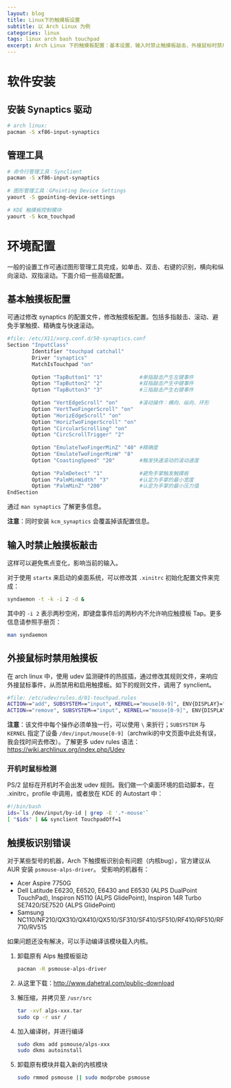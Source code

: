 ```yaml
---
layout: blog
title: Linux下的触摸板设置 
subtitle: 以 Arch Linux 为例
categories: linux
tags: linux arch bash touchpad
excerpt: Arch Linux 下的触摸板配置：基本设置、输入时禁止触摸板敲击、外接鼠标时禁用触摸板。
---
```



# 软件安装

## 安装 Synaptics 驱动
```bash
# arch linux:
pacman -S xf86-input-synaptics
```

## 管理工具

```bash
# 命令行管理工具：Synclient 
pacman -S xf86-input-synaptics    
    
# 图形管理工具：GPointing Device Settings
yaourt -S gpointing-device-settings
    
# KDE 触摸板控制模块
yaourt -S kcm_touchpad
```

<!--more-->

# 环境配置

一般的设置工作可通过图形管理工具完成，如单击、双击、右键的识别，横向和纵向滚动、双指滚动。下面介绍一些高级配置。


## 基本触摸板配置

可通过修改 synaptics 的配置文件，修改触摸板配置。包括多指敲击、滚动、避免手掌触摸、精确度与快速滚动。

```bash
#file: /etc/X11/xorg.conf.d/50-synaptics.conf
Section "InputClass"
        Identifier "touchpad catchall"
        Driver "synaptics"
        MatchIsTouchpad "on"
        
        Option "TapButton1" "1"            #单指敲击产生左键事件
        Option "TapButton2" "2"            #双指敲击产生中键事件
        Option "TapButton3" "3"            #三指敲击产生右键事件
        
        Option "VertEdgeScroll" "on"       #滚动操作：横向、纵向、环形
        Option "VertTwoFingerScroll" "on"
        Option "HorizEdgeScroll" "on"
        Option "HorizTwoFingerScroll" "on"
        Option "CircularScrolling" "on"  
        Option "CircScrollTrigger" "2"
        
        Option "EmulateTwoFingerMinZ" "40" #精确度
        Option "EmulateTwoFingerMinW" "8"
        Option "CoastingSpeed" "20"        #触发快速滚动的滚动速度
        
        Option "PalmDetect" "1"            #避免手掌触发触摸板
        Option "PalmMinWidth" "3"          #认定为手掌的最小宽度
        Option "PalmMinZ" "200"            #认定为手掌的最小压力值
EndSection
```

通过 `man synaptics` 了解更多信息。

**注意**：同时安装 `kcm_synaptics` 会覆盖掉该配置信息。

## 输入时禁止触摸板敲击

这样可以避免焦点变化，影响当前的输入。

对于使用 `startx` 来启动的桌面系统，可以修改其 `.xinitrc` 初始化配置文件来完成：

```bash
syndaemon -t -k -i 2 -d &
```

其中的 `-i 2` 表示两秒空闲，即键盘事件后的两秒内不允许响应触摸板 Tap。更多信息请参照手册页：

```bash
man syndaemon
```


## 外接鼠标时禁用触摸板

在 arch linux 中，使用 udev 监测硬件的热拔插，通过修改其规则文件，来响应外接鼠标事件，从而禁用和启用触摸板。如下的规则文件，调用了 synclient。

```bash
#file: /etc/udev/rules.d/01-touchpad.rules
ACTION=="add", SUBSYSTEM=="input", KERNEL=="mouse[0-9]", ENV{DISPLAY}=":0.0", ENV{XAUTHORITY}="/home/harttle/.Xauthority", ENV{ID_CLASS}="mouse", RUN+="/usr/bin/synclient TouchpadOff=1"
ACTION=="remove", SUBSYSTEM=="input", KERNEL=="mouse[0-9]", ENV{DISPLAY}=":0.0", ENV{XAUTHORITY}="/home/harttle/.Xauthority", ENV{ID_CLASS}="mouse", RUN+="/usr/bin/synclient TouchpadOff=0"
```

**注意**：该文件中每个操作必须单独一行，可以使用 `\` 来折行；`SUBSYSTEM` 与 `KERNEL` 指定了设备 `/dev/input/mouse[0-9]`（archwiki的中文页面中此处有误，我会找时间去修改）。了解更多 udev rules 语法：https://wiki.archlinux.org/index.php/Udev

### 开机时鼠标检测

PS/2 鼠标在开机时不会出发 udev 规则。我们做一个桌面环境的启动脚本，在 .xinitrc，profile 中调用，或者放在  KDE 的 Autostart 中：

```bash
#!/bin/bash
ids=`ls /dev/input/by-id | grep -E '.*-mouse'`
[ "$ids" ] && synclient TouchpadOff=1
```

## 触摸板识别错误

对于某些型号的机器，Arch 下触摸板识别会有问题（内核bug），官方建议从 AUR 安装 `psmouse-alps-driver`。
受影响的机器有：

* Acer Aspire 7750G
* Dell Latitude E6230, E6520, E6430 and E6530 (ALPS DualPoint TouchPad), Inspiron N5110 (ALPS GlidePoint),  Inspiron 14R Turbo SE7420/SE7520 (ALPS GlidePoint)
* Samsung NC110/NF210/QX310/QX410/QX510/SF310/SF410/SF510/RF410/RF510/RF710/RV515

如果问题还没有解决，可以手动编译该模块载入内核。

1. 卸载原有 Alps 触摸板驱动
    
    ```bash
    pacman -R psmouse-alps-driver
    ```
    
1. 从这里下载：http://www.dahetral.com/public-download
2. 解压缩，并拷贝至 `/usr/src`
    
    ```bash
    tar -xvf alps-xxx.tar
    sudo cp -r usr /
    ```

4. 加入编译树，并进行编译

    ```bash
    sudo dkms add psmouse/alps-xxx
    sudo dkms autoinstall
    ```
    
5. 卸载原有模块并载入新的内核模块
    
    ```bash
    sudo rmmod psmouse || sudo modprobe psmouse
    ```
